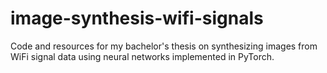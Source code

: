 # image-synthesis-wifi-signals
Code and resources for my bachelor's thesis on synthesizing images from WiFi signal data using neural networks implemented in PyTorch.
